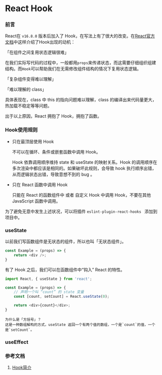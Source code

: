 # React Hook

### 前言
React在 `v16.8.0` 版本后加入了 Hook，在写法上有了很大的改变。在[React官方文档](https://zh-hans.reactjs.org/docs/hooks-intro.html)中这样介绍了Hook出现的动机：

「在组件之间复用状态逻辑很难」

在我们实际写代码的过程中，一般都用`props`来传递状态，而这需要仔细组织组建结构。而`Hook`可以帮助我们在无需修改组件结构的情况下复用状态逻辑。


「复杂组件变得难以理解」


「难以理解的 class」

具体表现在，class 中 this 的指向问题难以理解，class 的编译出来代码量更大，热加载不稳定等等问题。

出于以上原因，React 拥抱了 Hook，拥抱了函数。

### Hook使用规则
- 只在最顶层使用 Hook
  
  不可以在循环、条件或嵌套函数中调用 Hook。
  
  Hook 依靠调用顺序维持 state 和 useState 的映射关系。Hook 的调用顺序在多次渲染中都应该是相同的。如果破坏此规则，会导致 hook 执行顺序出错，从而逻辑状态出错，导致意想不到的 bug 。

- 只在 React 函数中调用 Hook
  
  只能在 React 的函数组件中 或者 自定义 Hook 中调用 Hook，不要在其他 JavaScript 函数中调用。

为了避免无意中发生上述状况，可以将插件 `eslint-plugin-react-hooks ` 添加到项目中。

### useState
以前我们写函数组件是无状态的组件，所以也叫「无状态组件」。
```javascript
const Example = (props) => {
    return <div />;
}
```
有了 Hook 之后，我们可以在函数组件中“钩入” React 的特性。
```javascript
import React, { useState } from 'react';

const Example = (props) => {
    // 声明一个叫 “count” 的 state 变量
    const [count, setCount] = React.useState(0);

    return <div>{count}</div>;
}
```
    为什么是「方括号」？
    这是一种数组解构的方式，useState 返回一个有两个值的数组，一个是`count`的值，一个是`setCount`。

### useEffect


### 参考文档
1. [Hook简介](https://zh-hans.reactjs.org/docs/hooks-intro.html)